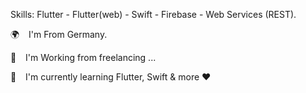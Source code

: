 Skills: Flutter - Flutter(web) - Swift - Firebase - Web Services (REST).

🌍   I'm From Germany.

🧑   I'm Working from freelancing ...

🌱   I'm currently learning Flutter, Swift & more ❤️

